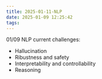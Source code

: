 ```yaml
---
title: 2025-01-11-NLP
date: 2025-01-09 12:25:42
tags:
---
```


01/09
NLP current challenges:
- Hallucination
- Ribustness and safety
- Interpretability and controllability
- Reasoning